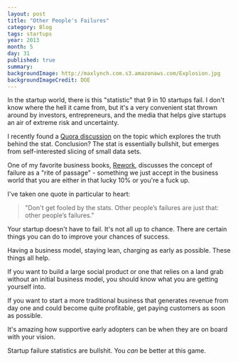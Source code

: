```yaml
---
layout: post
title: "Other People's Failures"
category: Blog
tags: startups
year: 2013
month: 5
day: 31
published: true
summary:
backgroundImage: http://maxlynch.com.s3.amazonaws.com/Explosion.jpg
backgroundImageCredit: DOE
---
```


In the startup world, there is this "statistic" that 9 in 10 startups fail. I don't know where the hell it came from, but it's a very convenient stat thrown around by investors, entrepreneurs, and the media that helps give startups an air of extreme risk and uncertainty.

I recently found a [Quora discussion](http://www.quora.com/What-is-the-truth-behind-9-out-of-10-startups-fail) on the topic which explores the truth behind the stat. Conclusion? The stat is essentially bullshit, but emerges from self-interested slicing of small data sets.

One of my favorite business books, [Rework](http://37signals.com/rework), discusses the concept of failure as a "rite of passage" - something we just accept in the business world that you are either in that lucky 10% or you're a fuck up.

I've taken one quote in particular to heart: 

> "Don't get fooled by the stats. Other people’s failures are just that: other people’s failures."

Your startup doesn't have to fail. It's not all up to chance. There are certain things you can do to improve your chances of success.

Having a business model, staying lean, charging as early as possible. These things all help.

If you want to build a large social product or one that relies on a land grab without an initial business model, you should know what you are getting yourself into.

If you want to start a more traditional business that generates revenue from day one and could become quite profitable, get paying customers as soon as possible. 

It's amazing how supportive early adopters can be when they are on board with your vision.

Startup failure statistics are bullshit. You *can* be better at this game.


